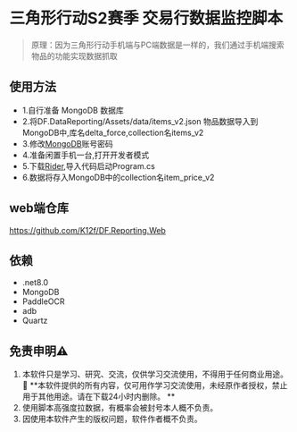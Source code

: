 # 三角形行动S2赛季 交易行数据监控脚本
> 原理：因为三角形行动手机端与PC端数据是一样的，我们通过手机端搜索物品的功能实现数据抓取

## 使用方法
  - 1.自行准备 MongoDB 数据库
  - 2.将DF.DataReporting/Assets/data/items_v2.json 物品数据导入到MongoDB中,库名delta_force,collection名items_v2
  - 3.修改[MongoDB](https://github.com/K12f/DF.DataReporting/blob/1d69885a8c813a8554f28a83989eabec84a85fa2/DF.DataReporting/DataReportJob.cs#L39)账号密码
  - 4.准备闲置手机一台,打开开发者模式
  - 5.下载[Rider](https://www.jetbrains.com/rider/),导入代码启动Program.cs
  - 6.数据将存入MongoDB中的collection名item_price_v2

## web端仓库
https://github.com/K12f/DF.Reporting.Web

## 依赖
- .net8.0
- MongoDB
- PaddleOCR
- adb
- Quartz

## 免责申明⚠️

1. 本软件只是学习、研究、交流，仅供学习交流使用，不得用于任何商业用途。 🚫 **本软件提供的所有内容，仅可用作学习交流使用，未经原作者授权，禁止用于其他用途。请在下载24小时内删除。
   **
2. 使用脚本高强度拉数据，有概率会被封号本人概不负责。
3. 因使用本软件产生的版权问题，软件作者概不负责。
